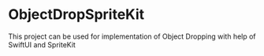 # ObjectDropSpriteKit
This project can be used for implementation of Object Dropping with help of SwiftUI and SpriteKit
